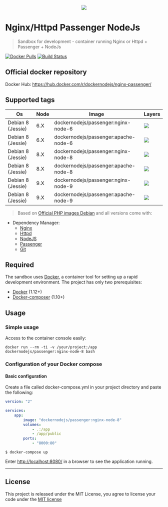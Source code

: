 <p align="center">
    <img src="https://avatars1.githubusercontent.com/u/30527746?s=200&v=4">
</p>

Nginx/Httpd Passenger NodeJs
========================
> Sandbox for development - container running Nginx or Httpd + Passenger + NodeJs

 [![Docker Pulls](https://img.shields.io/docker/pulls/dockernodejs/passenger.svg)](#)  [![Build Status](https://travis-ci.org/OsLab/docker-nginx-passenger.svg?branch=master)](#) 

## Official docker repository

Docker Hub: https://hub.docker.com/r/dockernodejs/nginx-passenger/

## Supported tags
| Os                 | Node | Image                       | Layers |
|--------------------|------|-----------------------------|--------|
| Debian 8 (Jessie)  | 6.X  | dockernodejs/passenger:nginx-node-6  | [![](https://images.microbadger.com/badges/image/dockernodejs/passenger:nginx-node-6.svg)](https://microbadger.com/images/dockernodejs/passenger:nginx-node-6) |
| Debian 8 (Jessie)  | 6.X  | dockernodejs/passenger:apache-node-6  | [![](https://images.microbadger.com/badges/image/dockernodejs/passenger:apache-node-6.svg)](https://microbadger.com/images/dockernodejs/passenger:apache-node-6) |
| Debian 8 (Jessie)  | 8.X  | dockernodejs/passenger:nginx-node-8  | [![](https://images.microbadger.com/badges/image/dockernodejs/passenger:nginx-node-8.svg)](https://microbadger.com/images/dockernodejs/passenger:nginx-node-8) |
| Debian 8 (Jessie)  | 8.X  | dockernodejs/passenger:apache-node-8  | [![](https://images.microbadger.com/badges/image/dockernodejs/passenger:apache-node-8.svg)](https://microbadger.com/images/dockernodejs/passenger:apache-node-8) |
| Debian 8 (Jessie)  | 9.X  | dockernodejs/passenger:nginx-node-9  | [![](https://images.microbadger.com/badges/image/dockernodejs/passenger:nginx-node-9.svg)](https://microbadger.com/images/dockernodejs/passenger:nginx-node-9) |
| Debian 8 (Jessie)  | 9.X  | dockernodejs/passenger:apache-node-9  | [![](https://images.microbadger.com/badges/image/dockernodejs/passenger:apache-node-9.svg)](https://microbadger.com/images/dockernodejs/passenger:apache-node-9) |

> Based on [Official PHP images Debian](https://hub.docker.com/_/debian/) and all versions come with:

* Dependency Manager:
    * [Nginx]
    * [Httpd]
    * [NodeJS]
    * [Passenger]
    * [Git]

## Required

The sandbox uses [Docker][docker], a container tool for setting up a rapid development environment. The project has only two prerequisites:

- [Docker][docker] (1.12+)
- [Docker-composer][docker-compose] (1.10+)

## Usage

### Simple usage

Access to the container console easily:

    docker run --rm -ti -v /your/project:/app dockernodejs/passenger:nginx-node-8 bash

### Configuration of your Docker compose

#### Basic configuration

Create a file called docker-compose.yml in your project directory and paste the following:

```yaml
version: "2"

services:
    app:
        image: "dockernodejs/passenger:nginx-node-8"
        volumes:
            - .:/app
            - /app/public
        ports:
            - "8000:80"
```

```
$ docker-compose up
```

Enter [http://localhost:8080/](http://localhost:8080/) in a browser to see the application running.

---

## License

This project is released under the MIT License, you agree to license your code under the [MIT license](LICENSE)

[docker]: https://www.docker.com
[docker-compose]: https://docs.docker.com/compose/install/
[Git]: https://git-scm.com
[Httpd]: https://httpd.apache.org/docs/2.4/
[Nginx]: https://nginx.org
[NodeJS]: https://nodejs.org
[Passenger]: https://www.phusionpassenger.com/library/config/nginx/reference/
